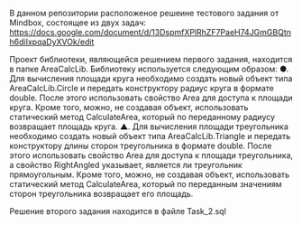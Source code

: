 В данном репозитории расположеное решеине тестового задания от Mindbox, состоящее из двух задач:
https://docs.google.com/document/d/13DspmfXPlRhZF7PaeH74JGmGBQtnh6diIxpqaDyXVOk/edit

Проект библиотеки, являющейся решением первого задания, находится в папке AreaCalcLib.
Библиотеку используется следующим образом:
  ●. Для вычисления площади круга необходимо создать новый объект типа AreaCalcLib.Circle и передать конструктору радиус круга в формате double. После этого использовать свойство Area для доступа к площади круга. Кроме того, можно, не создавая объект, использовать статический метод CalculateArea, который по переданному радиусу возвращает площадь круга.
  ▲. Для вычисления площади треугольника необходимо создать новый объект типа AreaCalcLib.Triangle и передать конструктору длины сторон треугольника в формате double. После этого использовать свойство Area для доступа к площади треугольника, а свойство RightAngled указывает, является ли треугольник прямоугольным. Кроме того, можно, не создавая объект, использовать статический метод CalculateArea, который по переданным значениям сторон треугольника возвращает его площадь.

Решение второго задания находится в файле Task_2.sql
